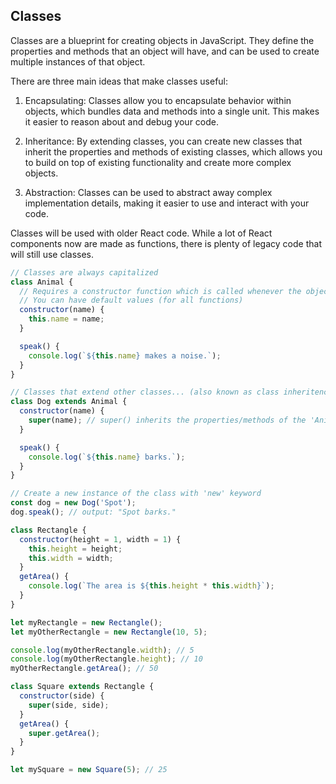 ## Classes

Classes are a blueprint for creating objects in JavaScript. They define the properties and methods that an object will have, and can be used to create multiple instances of that object.

There are three main ideas that make classes useful:

1. Encapsulating: Classes allow you to encapsulate behavior within objects, which bundles data and methods into a single unit. This makes it easier to reason about and debug your code.

2. Inheritance: By extending classes, you can create new classes that inherit the properties and methods of existing classes, which allows you to build on top of existing functionality and create more complex objects.

3. Abstraction: Classes can be used to abstract away complex implementation details, making it easier to use and interact with your code.

Classes will be used with older React code. While a lot of React components now are made as functions, there is plenty of legacy code that will still use classes.

```javascript
// Classes are always capitalized
class Animal {
  // Requires a constructor function which is called whenever the object is created.
  // You can have default values (for all functions)
  constructor(name) {
    this.name = name;
  }

  speak() {
    console.log(`${this.name} makes a noise.`);
  }
}

// Classes that extend other classes... (also known as class inheritence)
class Dog extends Animal {
  constructor(name) {
    super(name); // super() inherits the properties/methods of the 'Animal' class
  }

  speak() {
    console.log(`${this.name} barks.`);
  }
}

// Create a new instance of the class with 'new' keyword
const dog = new Dog('Spot');
dog.speak(); // output: "Spot barks."

class Rectangle {
  constructor(height = 1, width = 1) {
    this.height = height;
    this.width = width;
  }
  getArea() {
    console.log(`The area is ${this.height * this.width}`);
  }
}

let myRectangle = new Rectangle();
let myOtherRectangle = new Rectangle(10, 5);

console.log(myOtherRectangle.width); // 5
console.log(myOtherRectangle.height); // 10
myOtherRectangle.getArea(); // 50

class Square extends Rectangle {
  constructor(side) {
    super(side, side);
  }
  getArea() {
    super.getArea();
  }
}

let mySquare = new Square(5); // 25
```

